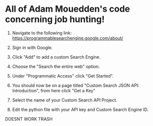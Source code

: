 # All of Adam Mouedden's code concerning job hunting!

1. Navigate to the following link:
https://programmablesearchengine.google.com/about/

2. Sign in with Google.

3. Click "Add" to add a custom Search Engine.

4. Choose the "Search the entire web" option.

5. Under "Programmatic Access" click "Get Started".

6. You should now be on a page titled "Custom Search JSON API: Introduction", from here click "Get a Key"

7. Select the name of your Custom Search API Project.

8. Edit the python file with your API key and Custom Search Engine ID.


DOESNT WORK
TRASH
